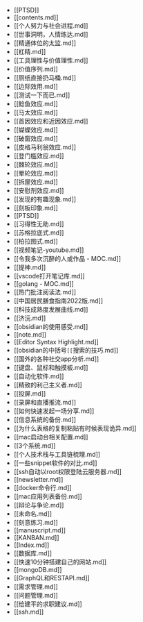 - [[PTSD]]
- [[contents.md]]
- [[个人努力与社会进程.md]]
- [[世事洞明，人情练达.md]]
- [[精通体位的太监.md]]
- [[杠精.md]]
- [[工具理性与价值理性.md]]
- [[价值序列.md]]
- [[厕纸直接扔马桶.md]]
- [[边际效用.md]]
- [[测试一下而已.md]]
- [[鲶鱼效应.md]]
- [[马太效应.md]]
- [[首因效应和近因效应.md]]
- [[蝴蝶效应.md]]
- [[破窗效应.md]]
- [[皮格马利翁效应.md]]
- [[登门槛效应.md]]
- [[棘轮效应.md]]
- [[晕轮效应.md]]
- [[拆屋效应.md]]
- [[安慰剂效应.md]]
- [[发现的有趣现象.md]]
- [[刻板印象.md]]
- [[PTSD]]
- [[习得性无助.md]]
- [[苏格拉底式.md]]
- [[柏拉图式.md]]
- [[视频笔记-youtube.md]]
- [[令我多次沉醉的人或作品 - MOC.md]]
- [[提神.md]]
- [[vscode打开笔记库.md]]
- [[golang - MOC.md]]
- [[热门批注阅读法.md]]
- [[中国居民膳食指南2022版.md]]
- [[科技成熟度发展曲线.md]]
- [[济沅.md]]
- [[obsidian的使用感受.md]]
- [[note.md]]
- [[Editor Syntax Highlight.md]]
- [[obsidian的中括号`[[`搜索的技巧.md]]
- [[国外的各种社交app分析.md]]
- [[键盘、鼠标和触摸板.md]]
- [[自动化软件.md]]
- [[精致的利己主义者.md]]
- [[投屏.md]]
- [[录屏和直播推流.md]]
- [[如何快速发起一场分享.md]]
- [[信息系统的备份.md]]
- [[为什么表格的复制粘贴有时候表现诡异.md]]
- [[mac启动台相关配置.md]]
- [[3个系统.md]]
- [[个人技术栈与工具链梳理.md]]
- [[一些snippet软件的对比.md]]
- [[ssh自动以root权限登陆云服务器.md]]
- [[newsletter.md]]
- [[docker命令行.md]]
- [[mac应用列表备份.md]]
- [[辩论与争论.md]]
- [[未命名.md]]
- [[刻意练习.md]]
- [[manuscript.md]]
- [[KANBAN.md]]
- [[Index.md]]
- [[数据库.md]]
- [[快速10分钟搭建自己的网站.md]]
- [[mongoDB.md]]
- [[GraphQL和RESTAPI.md]]
- [[需求管理.md]]
- [[问题管理.md]]
- [[给建平的求职建议.md]]
- [[ssh.md]]
